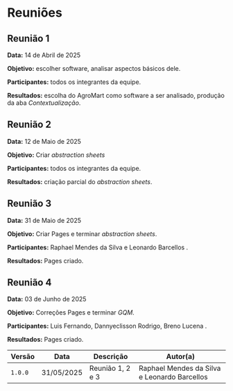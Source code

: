 # Reuniões
## Reunião 1

**Data:** 14 de Abril de 2025

**Objetivo:** escolher software, analisar aspectos básicos dele.

**Participantes:** todos os integrantes da equipe.

**Resultados:** escolha do AgroMart como software a ser analisado, produção da aba *Contextualização*.

## Reunião 2

**Data:** 12 de Maio de 2025

**Objetivo:** Criar *abstraction sheets*

**Participantes:** todos os integrantes da equipe.

**Resultados:** criação parcial do *abstraction sheets*.

## Reunião 3

**Data:** 31 de Maio de 2025

**Objetivo:** Criar Pages e terminar *abstraction sheets*.

**Participantes:** Raphael Mendes da Silva e Leonardo Barcellos .

**Resultados:** Pages criado.

## Reunião 4

**Data:** 03 de Junho de 2025

**Objetivo:** Correções Pages e terminar *GQM*.

**Participantes:** Luis Fernando, Dannyeclisson Rodrigo, Breno Lucena  .

**Resultados:** Pages criado.



| Versão | Data | Descrição  |  Autor(a) |
|--------|------|------------|-----------|
| `1.0.0` | 31/05/2025 | Reunião 1, 2 e 3 |Raphael Mendes da Silva e  Leonardo Barcellos|